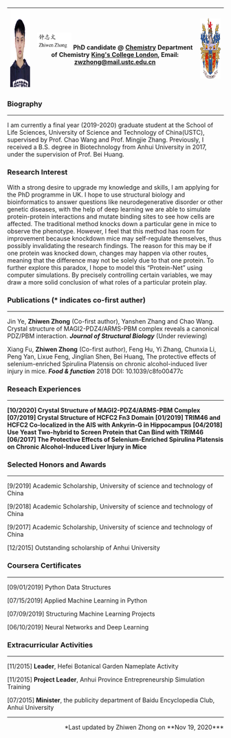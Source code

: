 | <img width="170" height="180" alt="zhongzhiwen" src="WechatIMG290.jpeg"/>   | <img width="80" height="40" alt="zhongzhiwen" src="Zhiwenname.jpg"/>  PhD candidate @ [Chemistry](https://www.kcl.ac.uk/chemistry) Department of Chemistry [King's College London](https://www.kcl.ac.uk/),  Email: zwzhong@mail.ustc.edu.cn | <img width="180" height="140" alt="zhongzhiwen" src="KCL.svg"/>|
| ----------------------------------------------------------- | ------------------------------------------------------------ | ------------------------------------------------------------ |

### **Biography** 
------------
I am currently a final year (2019-2020) graduate student at the School of Life Sciences, University of Science and Technology of China(USTC), supervised by Prof. Chao Wang and Prof. Mingjie Zhang. Previously, I received a B.S. degree in Biotechnology from Anhui University in 2017, under the supervision of Prof. Bei Huang.

### **Research Interest** 

With a strong desire to upgrade my knowledge and skills, I am applying for the PhD programme in UK. I hope to use structural biology and bioinformatics to answer questions like neurodegenerative disorder or other genetic diseases, with the help of deep learning we are able to simulate protein-protein interactions and mutate binding sites to see how cells are affected. The traditional method knocks down a particular gene in mice to observe the phenotype. However, I feel that this method has room for improvement because knockdown mice may self-regulate themselves, thus possibly invalidating the research findings. The reason for this may be if one protein was knocked down, changes may happen via other routes, meaning that the difference may not be solely due to that one protein. To further explore this paradox, I hope to model this “Protein-Net” using computer simulations. By precisely controlling certain variables, we may draw a more solid conclusion of what roles of a particular protein play. 


### **Publications** (* indicates co-first auther)
------------
Jin Ye, **Zhiwen Zhong** (Co-first author), Yanshen Zhang and Chao Wang. Crystal structure of MAGI2-PDZ4/ARMS-PBM complex reveals a canonical PDZ/PBM interaction. ***Journal of   Structural Biology*** (Under reviewing)

Xiang Fu, **Zhiwen Zhong** (Co-first author), Feng Hu, Yi Zhang, Chunxia Li, Peng Yan, Lixue Feng, Jinglian Shen, Bei Huang, The protective effects of selenium-enriched Spirulina Platensis on chronic alcohol-induced liver injury in mice. ***Food & function*** 2018 DOI: 10.1039/c8fo00477c

### **Reseach Experiences** 
------------
**[10/2020] Crystal Structure of MAGI2-PDZ4/ARMS-PBM Complex**
**[07/2019] Crystal Structure of HCFC2 Fn3 Domain**
**[01/2019] TRIM46 and HCFC2 Co-localized in the AIS with Ankyrin-G in Hippocampus**
**[04/2018] Use Yeast Two-hybrid to Screen Protein that Can Bind with TRIM46**
**[06/2017]  The Protective Effects of Selenium-Enriched Spirulina Platensis on Chronic Alcohol-Induced Liver Injury in Mice**

### **Selected Honors and Awards**
------------
[9/2019] Academic Scholarship, University of science and technology of China

[9/2018] Academic Scholarship, University of science and technology of China

[9/2017] Academic Scholarship, University of science and technology of China 

[12/2015] Outstanding scholarship of Anhui University

### **Coursera Certificates**
------------
[09/01/2019] Python Data Structures

[07/15/2019] Applied Machine Learning in Python

[07/09/2019] Structuring Machine Learning Projects

[06/10/2019] Neural Networks and Deep Learning


### **Extracurricular Activities**
------------
[11/2015] **Leader**, Hefei Botanical Garden Nameplate Activity

[11/2015] **Project Leader**, Anhui Province Entrepreneurship Simulation Training

[07/2015] **Minister**, the publicity department of Baidu Encyclopedia Club, Anhui University

------------

<p align="right">*Last updated by Zhiwen Zhong on **Nov 19, 2020***</p>

